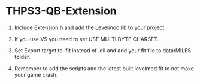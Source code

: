 # THPS3-QB-Extension

1. Include Extension.h and add the Levelmod.lib to your project.

2. If you use VS you need to set USE MULTI BYTE CHARSET.

3. Set Export target to .flt instead of .dll and add your flt file to data/MILES folder.

4. Remember to add the scripts and the latest built levelmod.flt to not make your game crash.
